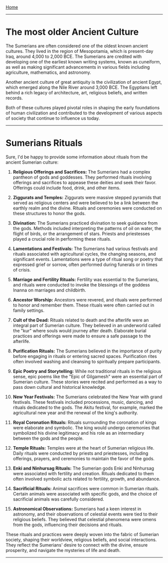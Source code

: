 [Home](/README.md)   

---    

# The most older Ancient Culture  

The Sumerians are often considered one of the oldest known ancient cultures. They lived in the region of Mesopotamia, which is present-day Iraq, around 4,000 to 2,000 BCE. The Sumerians are credited with developing one of the earliest known writing systems, known as cuneiform, as well as making significant advancements in various fields including agriculture, mathematics, and astronomy.

Another ancient culture of great antiquity is the civilization of ancient Egypt, which emerged along the Nile River around 3,000 BCE. The Egyptians left behind a rich legacy of architecture, art, religious beliefs, and written records.

Both of these cultures played pivotal roles in shaping the early foundations of human civilization and contributed to the development of various aspects of society that continue to influence us today.

---

# Sumerians Rituals   
Sure, I'd be happy to provide some information about rituals from the ancient Sumerian culture:

1. **Religious Offerings and Sacrifices:** The Sumerians had a complex pantheon of gods and goddesses. They performed rituals involving offerings and sacrifices to appease these deities and seek their favor. Offerings could include food, drink, and other items.

2. **Ziggurats and Temples:** Ziggurats were massive stepped pyramids that served as religious centers and were believed to be a link between the earthly realm and the divine. Rituals and ceremonies were conducted on these structures to honor the gods.

3. **Divination:** The Sumerians practiced divination to seek guidance from the gods. Methods included interpreting the patterns of oil on water, the flight of birds, or the arrangement of stars. Priests and priestesses played a crucial role in performing these rituals.

4. **Lamentations and Festivals:** The Sumerians had various festivals and rituals associated with agricultural cycles, the changing seasons, and significant events. Lamentations were a type of ritual song or poetry that expressed grief or sorrow, often performed during funerals or in times of crisis.

5. **Marriage and Fertility Rituals:** Fertility was essential to the Sumerians, and rituals were conducted to invoke the blessings of the goddess Inanna on marriages and childbirth.

6. **Ancestor Worship:** Ancestors were revered, and rituals were performed to honor and remember them. These rituals were often carried out in family settings.

7. **Cult of the Dead:** Rituals related to death and the afterlife were an integral part of Sumerian culture. They believed in an underworld called the "kur" where souls would journey after death. Elaborate burial practices and offerings were made to ensure a safe passage to the afterlife.

1. **Purification Rituals:** The Sumerians believed in the importance of purity before engaging in rituals or entering sacred spaces. Purification rites often involved washing and cleansing to spiritually prepare participants.

2. **Epic Poetry and Storytelling:** While not traditional rituals in the religious sense, epic poems like the "Epic of Gilgamesh" were an essential part of Sumerian culture. These stories were recited and performed as a way to pass down cultural and historical knowledge.

3. **New Year Festivals:** The Sumerians celebrated the New Year with grand festivals. These festivals included processions, music, dancing, and rituals dedicated to the gods. The Akitu festival, for example, marked the agricultural new year and the renewal of the king's authority.

4. **Royal Coronation Rituals:** Rituals surrounding the coronation of kings were elaborate and symbolic. The king would undergo ceremonies that symbolized his divine legitimacy and his role as an intermediary between the gods and the people.

5. **Temple Rituals:** Temples were at the heart of Sumerian religious life. Daily rituals were conducted by priests and priestesses, including offerings, prayers, and ceremonies to maintain the favor of the gods.

6. **Enki and Ninhursag Rituals:** The Sumerian gods Enki and Ninhursag were associated with fertility and creation. Rituals dedicated to them often involved symbolic acts related to fertility, growth, and abundance.

7. **Sacrificial Rituals:** Animal sacrifices were common in Sumerian rituals. Certain animals were associated with specific gods, and the choice of sacrificial animals was carefully considered.

8. **Astronomical Observations:** Sumerians had a keen interest in astronomy, and their observations of celestial events were tied to their religious beliefs. They believed that celestial phenomena were omens from the gods, influencing their decisions and rituals.

These rituals and practices were deeply woven into the fabric of Sumerian society, shaping their worldview, religious beliefs, and social interactions. They reflect the Sumerians' desire to connect with the divine, ensure prosperity, and navigate the mysteries of life and death.

---  




